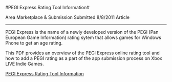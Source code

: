 #PEGI Express Rating Tool Information#

Area
Marketplace & Submission
Submitted
8/8/2011
Article

---

PEGI Express is the name of a newly developed version of the PEGI (Pan European Game Information) rating sytem that allows games for Windows Phone to get an age rating.

This PDF provides an overview of the PEGI Express online rating tool and how to add a PEGI rating as a part of the app submission process on Xbox LIVE Indie Games.

[PEGI Express Rating Tool Information](https://github.com/kniEngine/XNAGameStudio/blob/main/Documents/PEGI_Express.pdf?raw=true)